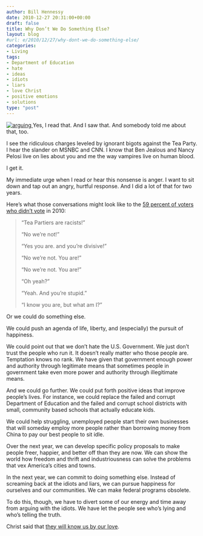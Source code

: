 ```yaml
---
author: Bill Hennessy
date: 2010-12-27 20:31:00+00:00
draft: false
title: Why Don’t We Do Something Else?
layout: blog
#url: e/2010/12/27/why-dont-we-do-something-else/
categories:
- Living
tags:
- Department of Education
- hate
- ideas
- idiots
- liars
- love Christ
- positive emotions
- solutions
type: "post"
---
```


[![arguing](https://hennessysview.com/wp-content/uploads/2010/12/arguing_thumb.jpg)
](https://hennessysview.com/wp-content/uploads/2010/12/arguing.jpg)Yes, I read that. And I saw that. And somebody told me about that, too.

 

I see the ridiculous charges leveled by ignorant bigots against the Tea Party. I hear the slander on MSNBC and CNN. I know that Ben Jealous and Nancy Pelosi live on lies about you and me the way vampires live on human blood.

 

I get it. 

 

My immediate urge when I read or hear this nonsense is anger. I want to sit down and tap out an angry, hurtful response. And I did a lot of that for two years.

 

Here’s what those conversations might look like to the [59 percent of voters who didn’t vote](https://elections.gmu.edu/Turnout_2010G.html) in 2010:

 

>   
> 
> “Tea Partiers are racists!”
> 
>    
> 
> “No we’re not!”
> 
>    
> 
> “Yes you are. and you’re divisive!”
> 
>    
> 
> “No we’re not. You are!”
> 
>    
> 
> “No we’re not. You are!”
> 
>    
> 
> “Oh yeah?”
> 
>    
> 
> “Yeah. And you’re stupid.”
> 
>    
> 
> “I know you are, but what am I?”
> 
> 

 

Or we could do something else. 

 

We could push an agenda of life, liberty, and (especially) the pursuit of happiness. 

 

We could point out that we don’t hate the U.S. Government. We just don’t trust the people who run it. It doesn’t really matter who those people are. Temptation knows no rank. We have given that government enough power and authority through legitimate means that sometimes people in government take even more power and authority through illegitimate means.

 

And we could go further. We could put forth positive ideas that improve people’s lives. For instance, we could replace the failed and corrupt Department of Education and the failed and corrupt school districts with small, community based schools that actually educate kids. 

 

We could help struggling, unemployed people start their own businesses that will someday employ more people rather than borrowing money from China to pay our best people to sit idle. 

 

Over the next year, we can develop specific policy proposals to make people freer, happier, and better off than they are now. We can show the world how freedom and thrift and industriousness can solve the problems that vex America’s cities and towns.

 

In the next year, we can commit to doing something else. Instead of screaming back at the idiots and liars, we can pursue happiness for ourselves and our communities. We can make federal programs obsolete. 

 

To do this, though, we have to divert some of our energy and time away from arguing with the idiots. We have let the people see who’s lying and who’s telling the truth. 

 

Christ said that [they will know us by our love](https://bible.cc/john/13-35.htm).
